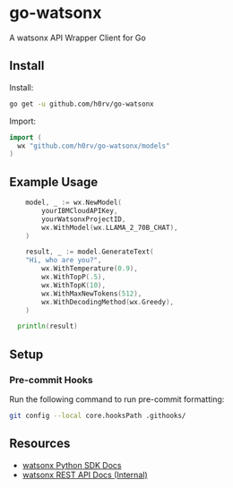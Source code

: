 # go-watsonx

A watsonx API Wrapper Client for Go

## Install

Install:

```sh
go get -u github.com/h0rv/go-watsonx
```

Import:

```go
import (
  wx "github.com/h0rv/go-watsonx/models"
)
```

## Example Usage

```go
	model, _ := wx.NewModel(
		yourIBMCloudAPIKey,
		yourWatsonxProjectID,
		wx.WithModel(wx.LLAMA_2_70B_CHAT),
	)

	result, _ := model.GenerateText(
    "Hi, who are you?",
		wx.WithTemperature(0.9),
		wx.WithTopP(.5),
		wx.WithTopK(10),
		wx.WithMaxNewTokens(512),
		wx.WithDecodingMethod(wx.Greedy),
	)

  println(result)
```

## Setup

### Pre-commit Hooks

Run the following command to run pre-commit formatting:

```sh
git config --local core.hooksPath .githooks/
```

## Resources

- [watsonx Python SDK Docs](https://ibm.github.io/watson-machine-learning-sdk)
- [watsonx REST API Docs (Internal)](https://test.cloud.ibm.com/apidocs/watsonx-ai)
